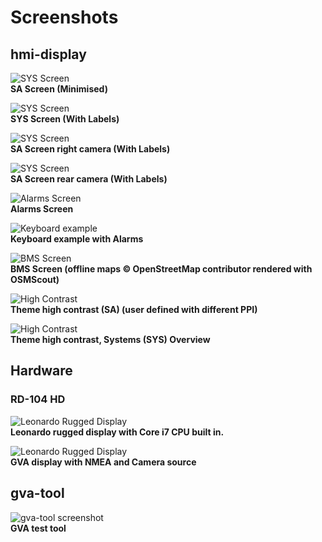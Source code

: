 # Screenshots
## hmi-display

![SYS Screen](screen/ScreenshotSaFrontMin.png)<br>
**SA Screen (Minimised)**

![SYS Screen](screen/ScreenshotSys.png)<br>
**SYS Screen (With Labels)**

![SYS Screen](screen/ScreenshotSaFront.png)<br>
**SA Screen right camera (With Labels)**

![SYS Screen](screen/ScreenshotSaRear.png)<br>
**SA Screen rear camera (With Labels)**

![Alarms Screen](screen/ScreenshotAlarms.png)<br>
**Alarms Screen**

![Keyboard example](screen/ScreenshotAlarmsKeyboard.png)<br>
**Keyboard example with Alarms**

![BMS Screen](screen/ScreenshotBms.png)<br>
**BMS Screen (offline maps © OpenStreetMap contributor rendered with OSMScout)**

![High Contrast](screen/ScreenshotThemeModern.png)<br>
**Theme high contrast (SA) (user defined with different PPI)**

![High Contrast](screen/ScreenshotThemeModernSys.png)<br>
**Theme high contrast, Systems (SYS) Overview**

## Hardware
### RD-104 HD

![Leonardo Rugged Display](Display_RD104_01.png)<br>
**Leonardo rugged display with Core i7 CPU built in.**

![Leonardo Rugged Display](Display_RD104_02.png)<br>
**GVA display with NMEA and Camera source**

## gva-tool
![gva-tool screenshot](Screenshot-Gva-tool1.png)<br>
**GVA test tool**
